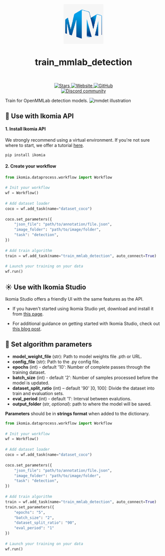 <div align="center">
  <img src="https://raw.githubusercontent.com/Ikomia-hub/train_mmlab_detection/main/icons/mmlab.png" alt="Algorithm icon">
  <h1 align="center">train_mmlab_detection</h1>
</div>
<br />
<p align="center">
    <a href="https://github.com/Ikomia-hub/train_mmlab_detection">
        <img alt="Stars" src="https://img.shields.io/github/stars/Ikomia-hub/train_mmlab_detection">
    </a>
    <a href="https://app.ikomia.ai/hub/">
        <img alt="Website" src="https://img.shields.io/website/http/app.ikomia.ai/en.svg?down_color=red&down_message=offline&up_message=online">
    </a>
    <a href="https://github.com/Ikomia-hub/train_mmlab_detection/blob/main/LICENSE.md">
        <img alt="GitHub" src="https://img.shields.io/github/license/Ikomia-hub/train_mmlab_detection.svg?color=blue">
    </a>    
    <br>
    <a href="https://discord.com/invite/82Tnw9UGGc">
        <img alt="Discord community" src="https://img.shields.io/badge/Discord-white?style=social&logo=discord">
    </a> 
</p>

Train for OpenMMLab detection models.
![mmdet illustration](https://user-images.githubusercontent.com/12907710/187674113-2074d658-f2fb-42d1-ac15-9c4a695e64d7.png)


## :rocket: Use with Ikomia API

#### 1. Install Ikomia API

We strongly recommend using a virtual environment. If you're not sure where to start, we offer a tutorial [here](https://www.ikomia.ai/blog/a-step-by-step-guide-to-creating-virtual-environments-in-python).

```sh
pip install ikomia
```

#### 2. Create your workflow


```python
from ikomia.dataprocess.workflow import Workflow

# Init your workflow
wf = Workflow()    

# Add dataset loader
coco = wf.add_task(name="dataset_coco")

coco.set_parameters({
    "json_file": "path/to/annotation/file.json",
    "image_folder": "path/to/image/folder",
    "task": "detection",
}) 

# Add train algorithm
train = wf.add_task(name="train_mmlab_detection", auto_connect=True)

# Launch your training on your data
wf.run()
```

## :sunny: Use with Ikomia Studio

Ikomia Studio offers a friendly UI with the same features as the API.

- If you haven't started using Ikomia Studio yet, download and install it from [this page](https://www.ikomia.ai/studio).

- For additional guidance on getting started with Ikomia Studio, check out [this blog post](https://www.ikomia.ai/blog/how-to-get-started-with-ikomia-studio).

## :pencil: Set algorithm parameters

- **model_weight_file** (str): Path to model weights file .pth or URL. 
- **config_file** (str): Path to the .py config file.
- **epochs** (int) - default '10': Number of complete passes through the training dataset.
- **batch_size** (int) - default '2': Number of samples processed before the model is updated.
- **dataset_split_ratio** (int) – default '90' ]0, 100[: Divide the dataset into train and evaluation sets.
- **eval_period** (int) - default '1': Interval between evalutions.  
- **output_folder** (str, *optional*): path to where the model will be saved. 


**Parameters** should be in **strings format**  when added to the dictionary.


```python
from ikomia.dataprocess.workflow import Workflow

# Init your workflow
wf = Workflow()    

# Add dataset loader
coco = wf.add_task(name="dataset_coco")

coco.set_parameters({
    "json_file": "path/to/annotation/file.json",
    "image_folder": "path/to/image/folder",
    "task": "detection",
}) 

# Add train algorithm
train = wf.add_task(name="train_mmlab_detection", auto_connect=True)
train.set_parameters({
    "epochs": "5",
    "batch_size": "2",
    "dataset_split_ratio": "90",
    "eval_period": "1"
}) 

# Launch your training on your data
wf.run()
```



